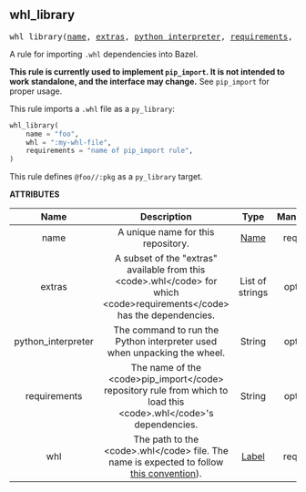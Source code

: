 <!-- Generated with Stardoc: http://skydoc.bazel.build -->

<a name="#whl_library"></a>

## whl_library

<pre>
whl_library(<a href="#whl_library-name">name</a>, <a href="#whl_library-extras">extras</a>, <a href="#whl_library-python_interpreter">python_interpreter</a>, <a href="#whl_library-requirements">requirements</a>, <a href="#whl_library-whl">whl</a>)
</pre>

A rule for importing `.whl` dependencies into Bazel.

<b>This rule is currently used to implement `pip_import`. It is not intended to
work standalone, and the interface may change.</b> See `pip_import` for proper
usage.

This rule imports a `.whl` file as a `py_library`:
```python
whl_library(
    name = "foo",
    whl = ":my-whl-file",
    requirements = "name of pip_import rule",
)
```

This rule defines `@foo//:pkg` as a `py_library` target.


**ATTRIBUTES**


| Name  | Description | Type | Mandatory | Default |
| :-------------: | :-------------: | :-------------: | :-------------: | :-------------: |
| name |  A unique name for this repository.   | <a href="https://bazel.build/docs/build-ref.html#name">Name</a> | required |  |
| extras |  A subset of the "extras" available from this &lt;code&gt;.whl&lt;/code&gt; for which &lt;code&gt;requirements&lt;/code&gt; has the dependencies.   | List of strings | optional | [] |
| python_interpreter |  The command to run the Python interpreter used when unpacking the wheel.   | String | optional | "python" |
| requirements |  The name of the &lt;code&gt;pip_import&lt;/code&gt; repository rule from which to load this &lt;code&gt;.whl&lt;/code&gt;'s dependencies.   | String | optional | "" |
| whl |  The path to the &lt;code&gt;.whl&lt;/code&gt; file. The name is expected to follow [this convention](https://www.python.org/dev/peps/pep-0427/#file-name-convention)).   | <a href="https://bazel.build/docs/build-ref.html#labels">Label</a> | required |  |


